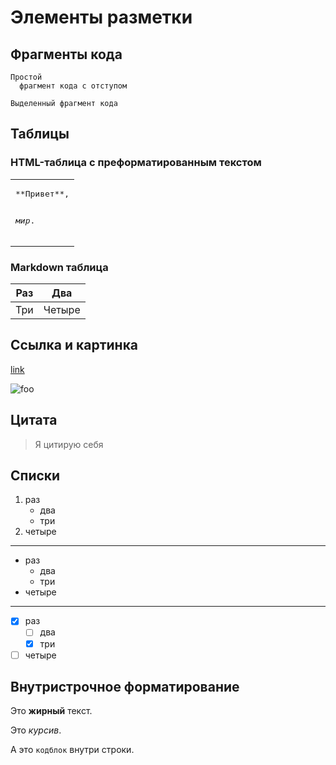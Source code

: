 # Элементы разметки

## Фрагменты кода

    Простой
      фрагмент кода с отступом

```text
Выделенный фрагмент кода
```


## Таблицы


### HTML-таблица с преформатированным текстом

<table><tr><td>
<pre>
**Привет**,

_мир_.
</pre>
</td></tr></table>


### Markdown таблица

| Раз | Два |
| --- | --- |
| Три | Четыре |


## Ссылка и картинка

[link](/uri "title")

![foo](/url "title")


## Цитата


> Я
  > цитирую
> себя



## Списки

1. раз
    - два
    - три
2. четыре

***

- раз
    - два
    - три
- четыре

***

- [x] раз
    - [ ] два
    - [x] три
- [ ] четыре

## Внутристрочное форматирование

Это **жирный** текст.

Это _курсив_.

А это `кодблок` внутри строки.
